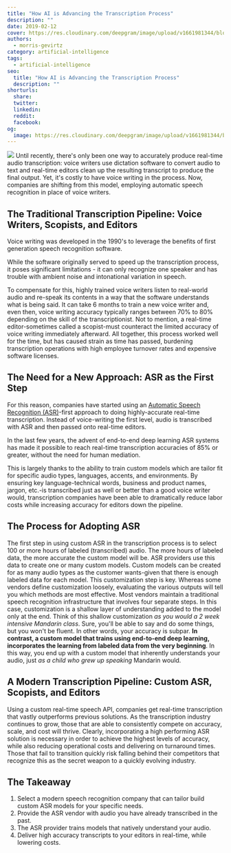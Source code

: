 ```yaml
---
title: "How AI is Advancing the Transcription Process"
description: ""
date: 2019-02-12
cover: https://res.cloudinary.com/deepgram/image/upload/v1661981344/blog/how-ai-is-advancing-the-transcription-process/how-ai-is-advancing-the-transcription-process-blog.jpg
authors:
  - morris-gevirtz
category: artificial-intelligence
tags:
  - artificial-intelligence
seo:
  title: "How AI is Advancing the Transcription Process"
  description: ""
shorturls:
  share: 
  twitter: 
  linkedin: 
  reddit: 
  facebook: 
og:
  image: https://res.cloudinary.com/deepgram/image/upload/v1661981344/blog/how-ai-is-advancing-the-transcription-process/how-ai-is-advancing-the-transcription-process-blog.jpg
---
```


![](https://images.unsplash.com/photo-1522165078649-823cf4dbaf46?ixlib=rb-1.2.1&ixid=eyJhcHBfaWQiOjEyMDd9&auto=format&fit=crop&w=2250&q=80) Until recently, there's only been one way to accurately produce real-time audio transcription: voice writers use dictation software to convert audio to text and real-time editors clean up the resulting transcript to produce the final output. Yet, it's costly to have voice writing in the process. Now, companies are shifting from this model, employing automatic speech recognition in place of voice writers.

## The Traditional Transcription Pipeline: Voice Writers, Scopists, and Editors

Voice writing was developed in the 1990's to leverage the benefits of first generation speech recognition software.

While the software originally served to speed up the transcription process, it poses significant limitations - it can only recognize one speaker and has trouble with ambient noise and intonational variation in speech.

To compensate for this, highly trained voice writers listen to real-world audio and re-speak its contents in a way that the software understands what is being said. It can take 6 months to train a new voice writer and, even then, voice writing accuracy typically ranges between 70% to 80% depending on the skill of the transcriptionist. Not to mention, a real-time editor-sometimes called a scopist-must counteract the limited accuracy of voice writing immediately afterward. All together, this process worked well for the time, but has caused strain as time has passed, burdening transcription operations with high employee turnover rates and expensive software licenses.

## The Need for a New Approach: ASR as the First Step

For this reason, companies have started using an [Automatic Speech Recognition (ASR)](https://blog.deepgram.com/what-is-asr/)-first approach to doing highly-accurate real-time transcription. Instead of voice-writing the first level, audio is transcribed with ASR and then passed onto real-time editors.

In the last few years, the advent of end-to-end deep learning ASR systems has made it possible to reach real-time transcription accuracies of 85% or greater, without the need for human mediation.

This is largely thanks to the ability to train custom models which are tailor fit for specific audio types, languages, accents, and environments. By ensuring key language-technical words, business and product names, jargon, etc.-is transcribed just as well or better than a good voice writer would, transcription companies have been able to dramatically reduce labor costs while increasing accuracy for editors down the pipeline.

## The Process for Adopting ASR

The first step in using custom ASR in the transcription process is to select 100 or more hours of labeled (transcribed) audio. The more hours of labeled data, the more accurate the custom model will be. ASR providers use this data to create one or many custom models. Custom models can be created for as many audio types as the customer wants-given that there is enough labeled data for each model. This customization step is key. Whereas some vendors define customization loosely, evaluating the various outputs will tell you which methods are most effective. Most vendors maintain a traditional speech recognition infrastructure that involves four separate steps. In this case, customization is a shallow layer of understanding added to the model only at the end. Think of this shallow customization _as you would a 2 week intensive Mandarin class_. Sure, you'll be able to say and do some things, but you won't be fluent. In other words, your accuracy is subpar. **In contrast, a custom model that trains using end-to-end deep learning, incorporates the learning from labeled data from the very beginning**. In this way, you end up with a custom model that inherently understands your audio, just _as a child who grew up speaking_ Mandarin would.

## A Modern Transcription Pipeline: Custom ASR, Scopists, and Editors

Using a custom real-time speech API, companies get real-time transcription that vastly outperforms previous solutions. As the transcription industry continues to grow, those that are able to consistently compete on accuracy, scale, and cost will thrive. Clearly, incorporating a high performing ASR solution is necessary in order to achieve the highest levels of accuracy, while also reducing operational costs and delivering on turnaround times. Those that fail to transition quickly risk falling behind their competitors that recognize this as the secret weapon to a quickly evolving industry.

## The Takeaway

1.  Select a modern speech recognition company that can tailor build custom ASR models for your specific needs.
2.  Provide the ASR vendor with audio you have already transcribed in the past.
3.  The ASR provider trains models that natively understand your audio.
4.  Deliver high accuracy transcripts to your editors in real-time, while lowering costs.
